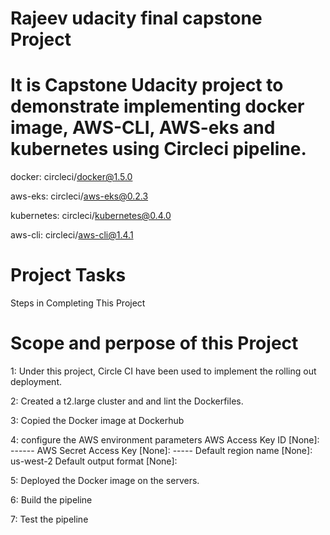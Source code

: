 
# Rajeev udacity final capstone Project 
# It is Capstone Udacity project to demonstrate implementing docker image, AWS-CLI, AWS-eks and kubernetes using Circleci pipeline.

  docker: circleci/docker@1.5.0

  aws-eks: circleci/aws-eks@0.2.3

  kubernetes: circleci/kubernetes@0.4.0

  aws-cli: circleci/aws-cli@1.4.1

# Project  Tasks
Steps in Completing This Project
 # Scope and perpose of this Project
 
 1: Under this project, Circle CI have been used to implement the rolling out deployment.
 
 2: Created a t2.large cluster and and lint the Dockerfiles.

 3: Copied the Docker image at Dockerhub

 4: configure the AWS environment parameters
 AWS Access Key ID [None]: ------ 
 AWS Secret Access Key [None]: ----- 
 Default region name [None]: us-west-2
 Default output format [None]:

 5: Deployed the Docker image on the servers.

 6: Build the  pipeline
 
 7: Test the pipeline
